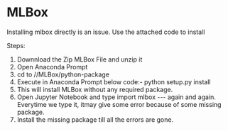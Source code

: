 # MLBox
Installing mlbox directly is an issue. Use the attached code to install


Steps: 
1. Downnload the Zip MLBox File and unzip it
2. Open Anaconda Prompt
3. cd to //MLBox/python-package
4. Execute in Anaconda Prompt below code:- 
  python setup.py install
5. This will install MLBox without any required package.
6. Open Jupyter Notebook and type
 import mlbox      --- again and again. Everytime we type it, itmay give some error because of some missing package.
7. Install the missing package till all the errors are gone.
